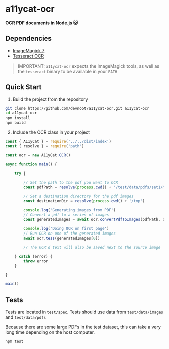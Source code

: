 # a11ycat-ocr

**OCR PDF documents in Node.js 🐱**



## Dependencies
* [ImageMagick 7](https://imagemagick.org/) 
* [Tesseract OCR](https://github.com/tesseract-ocr/tesseract)

>IMPORTANT: `a11ycat-ocr` expects the ImageMagick tools, as well as the `tesseract` binary to be available in your `PATH`



## Quick Start 

1. Build the project from the repository

```bash
git clone https://github.com/devnoot/a11ycat-ocr.git a11ycat-ocr
cd a11ycat-ocr
npm install
npm build
```

2. Include the OCR class in your project

```javascript
const { A11yCat } = require('../../dist/index')
const { resolve } = require('path')

const ocr = new A11yCat.OCR()

async function main() {

    try {

        // Set the path to the pdf you want to OCR
        const pdfPath = resolve(process.cwd() + '/test/data/pdfs/set1/Modeling High-Frequency Limit Order Book Dynamics with Support Vector Machines.pdf')

        // Set a destination directory for the pdf images
        const destinationDir = resolve(process.cwd() + '/tmp')

        console.log('Generating images from PDF')
        // Convert a pdf to a series of images
        const generatedImages = await ocr.convertPdfToImages(pdfPath, destinationDir) 
       
        console.log('Doing OCR on first page')
        // Run OCR on one of the generated images
        await ocr.tess(generatedImages[0])

        // The OCR'd text will also be saved next to the source image

    } catch (error) {
        throw error
    }

}

main()

```



## Tests

Tests are located in `test/spec`. Tests should use data from `test/data/images` and `test/data/pdfs`

Because there are some large PDFs in the test dataset, this can take a very long time depending on the host computer.

```
npm test
```
